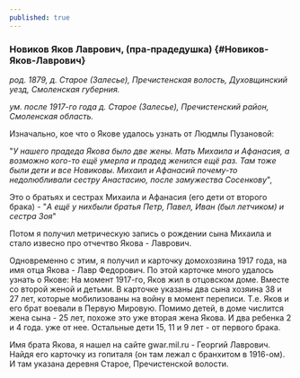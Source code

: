 ```yaml
---
published: true
---
```


### Новиков Яков Лаврович, (пра-прадедушка) {#Новиков-Яков-Лаврович}

_род. 1879, д. Старое (Залесье), Пречистенская волость, Духовщинский уезд, Смоленская губерния._

_ум. после 1917-го года д. Старое (Залесье), Пречистенский район, Смоленская область._

Изначально, кое что о Якове удалось узнать от Людмлы Пузановой: 

"_У нашего прадеда Якова было две жены. Мать Михаила и Афанасия, а возможно кого-то ещё умерла и прадед женился 
ещё раз. Там тоже были дети и все Новиковы. Михаил и Афанасий почему-то недолюбливали сестру Анастасию, 
после замужества Сосенкову_",

Это о братьях и сестрах Михаила и Афанасия (его дети от второго брака) - "_А ещё у нихбыли братья Петр, Павел, Иван (был летчиком) и сестра Зоя_"

Потом я получил метрическую запись о рождении сына Михаила и стало извесно про отчечтво Якова - Лаврович.

Одновременно с этим, я получил и карточку домохозяина 1917 года, на имя отца Якова - Лавр Федорович.
По этой карточке много удалось узнать о Якове:
На момент 1917-го, Яков жил в отцовском доме. Вместе со второй женой и детьми.
В карточке указаны два сына хозяина 38 и 27 лет, которые мобилизованы на войну в момент переписи. Т.е. Яков и его брат воевали 
в Первую Мировую.
Помимо детей, в доме числится жена сына - 25 лет, похоже это уже вторая жена Якова. И два ребенка 2 и 4 года.
уже от нее.
Остальные дети 15, 11 и 9 лет - от первого брака.

Имя брата Якова, я нашел на сайте gwar.mil.ru - Георгий Лаврович. Найдя его карточку из гопиталя 
(он там лежал с бранхитом в 1916-ом). И там указана деревня Старое, Пречистенской волости.
